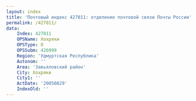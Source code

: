 ```yaml
---
layout: index
title: 'Почтовый индекс 427011: отделение почтовой связи Почты России'
permalink: /427011/
data:
    Index: 427011
    OPSName: Хохряки
    OPSType: О
    OPSSubm: 426999
    Region: 'Удмуртская Республика'
    Autonom: ''
    Area: 'Завьяловский район'
    City: Хохряки
    City1: ''
    ActDate: '20050829'
    IndexOld: ''
---
```

